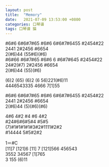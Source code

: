 ```yaml
---
layout: post
title:  "Memory"
date:   2021-07-09 13:53:00 +0800
categories: 口琴谱
tags: 口琴谱 猫
---
```

\#6#6 6#6#7#65 #6#6 6#6#7#6455 #2454#22  
2441 2#2456 #6654  
2(#6)44 (55#6)(#6)  
\#6#66 #6#7#65 #6#6 6 #6#7#645 #2454#22  
24#2(#7) 2#2456 #6654  
2(#6)44 (55)(#6)  

(6)2 (65) (6)2 (6 56)221(#6)11  
4446543335 4666 7[1]55  

\#6#6 6#6#7#65 #6#6 6#6#7#6455 #2454#22  
2441 2#2456 #6654  
2(#6)44 (5)(#6)(#6)  

4#6 4#2 #4 #6 4#2  
\#24#6#6#5#4 #5#5  
(7)#1#1#1#1#3#2#1111#2#2  
\#14444 5#5#2#2  

1＝#C  
[11]7 [121]6 [11] 7 [121]566 456543  
3552 34567 [1]765  
3 155 (6)11  